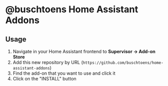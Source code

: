 # @buschtoens Home Assistant Addons

## Usage

1. Navigate in your Home Assistant frontend to **Supervisor -> Add-on Store**
2. Add this new repository by URL (`https://github.com/buschtoens/home-assistant-addons`)
3. Find the add-on that you want to use and click it
4. Click on the "INSTALL" button

